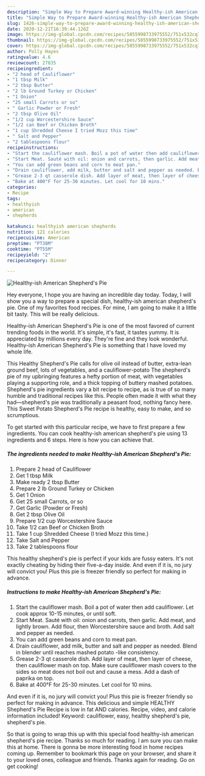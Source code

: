 ```yaml
---
description: "Simple Way to Prepare Award-winning Healthy-ish American Shepherd&amp;#39;s Pie"
title: "Simple Way to Prepare Award-winning Healthy-ish American Shepherd&amp;#39;s Pie"
slug: 1426-simple-way-to-prepare-award-winning-healthy-ish-american-shepherd-and-39-s-pie
date: 2020-12-21T16:39:44.126Z
image: https://img-global.cpcdn.com/recipes/5855998733975552/751x532cq70/healthy-ish-american-shepherds-pie-recipe-main-photo.jpg
thumbnail: https://img-global.cpcdn.com/recipes/5855998733975552/751x532cq70/healthy-ish-american-shepherds-pie-recipe-main-photo.jpg
cover: https://img-global.cpcdn.com/recipes/5855998733975552/751x532cq70/healthy-ish-american-shepherds-pie-recipe-main-photo.jpg
author: Polly Hayes
ratingvalue: 4.6
reviewcount: 27835
recipeingredient:
- "2 head of Cauliflower"
- "1 tbsp Milk"
- "2 tbsp Butter"
- "2 lb Ground Turkey or Chicken"
- "1 Onion"
- "25 small Carrots or so"
- " Garlic Powder or Fresh"
- "2 tbsp Olive Oil"
- "1/2 cup Worcestershire Sauce"
- "1/2 can Beef or Chicken Broth"
- "1 cup Shredded Cheese I tried Mozz this time"
- " Salt and Pepper"
- "2 tablespoons flour"
recipeinstructions:
- "Start the cauliflower mash. Boil a pot of water then add cauliflower. Let cook approx 10-15 minutes, or until soft."
- "Start Meat. Sauté with oil: onion and carrots, then garlic. Add meat, and lightly brown. Add flour, then Worcestershire sauce and broth. Add salt and pepper as needed."
- "You can add green beans and corn to meat pan."
- "Drain cauliflower, add milk, butter and salt and pepper as needed. Blend in blender until reaches mashed potato -like consistency."
- "Grease 2-3 qt casserole dish. Add layer of meat, then layer of cheese, then cauliflower mash on top. Make sure cauliflower mash covers to the sides so meat does not boil out and cause a mess. Add a dash of paprika on top."
- "Bake at 400°F for 25-30 minutes. Let cool for 10 mins."
categories:
- Recipe
tags:
- healthyish
- american
- shepherds

katakunci: healthyish american shepherds 
nutrition: 121 calories
recipecuisine: American
preptime: "PT38M"
cooktime: "PT55M"
recipeyield: "2"
recipecategory: Dinner

---
```



![Healthy-ish American Shepherd&#39;s Pie](https://img-global.cpcdn.com/recipes/5855998733975552/751x532cq70/healthy-ish-american-shepherds-pie-recipe-main-photo.jpg)

Hey everyone, I hope you are having an incredible day today. Today, I will show you a way to prepare a special dish, healthy-ish american shepherd&#39;s pie. One of my favorites food recipes. For mine, I am going to make it a little bit tasty. This will be really delicious.

Healthy-ish American Shepherd&#39;s Pie is one of the most favored of current trending foods in the world. It's simple, it's fast, it tastes yummy. It is appreciated by millions every day. They're fine and they look wonderful. Healthy-ish American Shepherd&#39;s Pie is something that I have loved my whole life.

This Healthy Shepherd&#39;s Pie calls for olive oil instead of butter, extra-lean ground beef, lots of vegetables, and a cauliflower-potato The shepherd&#39;s pie of my upbringing features a hefty portion of meat, with vegetables playing a supporting role, and a thick topping of buttery mashed potatoes. Shepherd&#39;s pie ingredients vary a bit recipe to recipe, as is true of so many humble and traditional recipes like this. People often made it with what they had—shepherd&#39;s pie was traditionally a peasant food, nothing fancy here. This Sweet Potato Shepherd&#39;s Pie recipe is healthy, easy to make, and so scrumptious.


To get started with this particular recipe, we have to first prepare a few ingredients. You can cook healthy-ish american shepherd&#39;s pie using 13 ingredients and 6 steps. Here is how you can achieve that.

<!--inarticleads1-->

##### The ingredients needed to make Healthy-ish American Shepherd&#39;s Pie:

1. Prepare 2 head of Cauliflower
1. Get 1 tbsp Milk
1. Make ready 2 tbsp Butter
1. Prepare 2 lb Ground Turkey or Chicken
1. Get 1 Onion
1. Get 25 small Carrots, or so
1. Get  Garlic (Powder or Fresh)
1. Get 2 tbsp Olive Oil
1. Prepare 1/2 cup Worcestershire Sauce
1. Take 1/2 can Beef or Chicken Broth
1. Take 1 cup Shredded Cheese (I tried Mozz this time.)
1. Take  Salt and Pepper
1. Take 2 tablespoons flour


This healthy shepherd&#39;s pie is perfect if your kids are fussy eaters. It&#39;s not exactly cheating by hiding their five-a-day inside. And even if it is, no jury will convict you! Plus this pie is freezer friendly so perfect for making in advance. 

<!--inarticleads2-->

##### Instructions to make Healthy-ish American Shepherd&#39;s Pie:

1. Start the cauliflower mash. Boil a pot of water then add cauliflower. Let cook approx 10-15 minutes, or until soft.
1. Start Meat. Sauté with oil: onion and carrots, then garlic. Add meat, and lightly brown. Add flour, then Worcestershire sauce and broth. Add salt and pepper as needed.
1. You can add green beans and corn to meat pan.
1. Drain cauliflower, add milk, butter and salt and pepper as needed. Blend in blender until reaches mashed potato -like consistency.
1. Grease 2-3 qt casserole dish. Add layer of meat, then layer of cheese, then cauliflower mash on top. Make sure cauliflower mash covers to the sides so meat does not boil out and cause a mess. Add a dash of paprika on top.
1. Bake at 400°F for 25-30 minutes. Let cool for 10 mins.


And even if it is, no jury will convict you! Plus this pie is freezer friendly so perfect for making in advance. This delicious and simple HEALTHY Shepherd&#39;s Pie Recipe is low in fat AND calories. Recipe, video, and calorie information included! Keyword: cauliflower, easy, healthy shepherd&#39;s pie, shepherd&#39;s pie. 

So that is going to wrap this up with this special food healthy-ish american shepherd&#39;s pie recipe. Thanks so much for reading. I am sure you can make this at home. There is gonna be more interesting food in home recipes coming up. Remember to bookmark this page on your browser, and share it to your loved ones, colleague and friends. Thanks again for reading. Go on get cooking!
